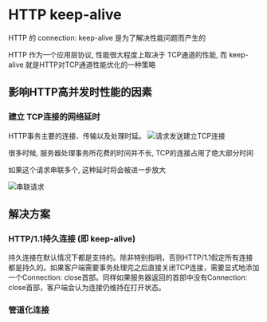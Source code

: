 

# HTTP keep-alive

HTTP 的 connection: keep-alive 是为了解决性能问题而产生的

HTTP 作为一个应用层协议, 性能很大程度上取决于 TCP通道的性能, 而 keep-alive 就是HTTP对TCP通道性能优化的一种策略

## 影响HTTP高并发时性能的因素

### 建立 TCP连接的网络延时

HTTP事务主要的连接、传输以及处理时延。
![请求发送建立TCP连接](https://img-blog.csdnimg.cn/20190124110842415.jpg)

很多时候, 服务器处理事务所花费的时间并不长, TCP的连接占用了绝大部分时间

如果这个请求串联多个, 这种延时将会被进一步放大

![串联请求](https://img-blog.csdnimg.cn/20190129174754955.png?x-oss-process=image/watermark,type_ZmFuZ3poZW5naGVpdGk,shadow_10,text_aHR0cHM6Ly9ibG9nLmNzZG4ubmV0L1RhYnJpc19r,size_16,color_FFFFFF,t_70)

## 解决方案

### HTTP/1.1持久连接 (即 keep-alive)

持久连接在默认情况下都是支持的。除非特别指明，否则HTTP/1.1假定所有连接都是持久的。如果客户端需要事务处理完之后直接关闭TCP连接，需要显式地添加一个Connection: close首部。同样如果服务器返回的首部中没有Connection: close首部，客户端会认为连接仍维持在打开状态。

### 管道化连接


